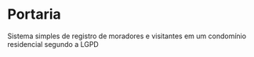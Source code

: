# Portaria
Sistema simples de registro de moradores e visitantes em um condomínio residencial segundo a LGPD
